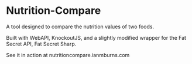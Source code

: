 Nutrition-Compare
=================

A tool designed to compare the nutrition values of two foods.

Built with WebAPI, KnockoutJS, and a slightly modified wrapper for the Fat Secret API, Fat Secret Sharp.

See it in action at nutritioncompare.ianmburns.com
